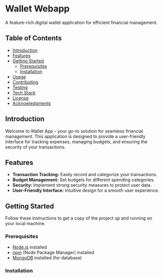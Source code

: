 # Wallet Webapp

A feature-rich digital wallet application for efficient financial management.

## Table of Contents

- [Introduction](#introduction)
- [Features](#features)
- [Getting Started](#getting-started)
  - [Prerequisites](#prerequisites)
  - [Installation](#installation)
- [Usage](#usage)
- [Contributing](#contributing)
- [Testing](#testing)
- [Tech Stack](#tech-stack)
- [License](#license)
- [Acknowledgments](#acknowledgments)

## Introduction

Welcome to Wallet App – your go-to solution for seamless financial management. This application is designed to provide a user-friendly interface for tracking expenses, managing budgets, and ensuring the security of your transactions.

## Features

- **Transaction Tracking:** Easily record and categorize your transactions.
- **Budget Management:** Set budgets for different spending categories.
- **Security:** Implement strong security measures to protect user data.
- **User-Friendly Interface:** Intuitive design for a smooth user experience.

## Getting Started

Follow these instructions to get a copy of the project up and running on your local machine.

### Prerequisites

- [Node.js](https://nodejs.org/) installed
- [npm](https://www.npmjs.com/) (Node Package Manager) installed
- [MongoDB](https://www.mongodb.com/) installed (for database)

### Installation
